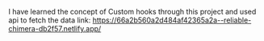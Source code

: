 I have learned the concept of Custom hooks through this project and used api to fetch the data
link: https://66a2b560a2d484af42365a2a--reliable-chimera-db2f57.netlify.app/
